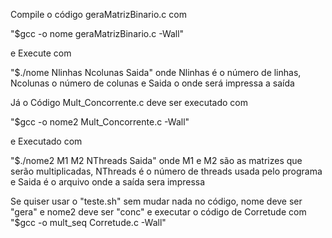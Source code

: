 Compile o código geraMatrizBinario.c com 

"$gcc -o nome geraMatrizBinario.c -Wall"

e Execute com 

"$./nome Nlinhas Ncolunas Saida" onde Nlinhas é o número de linhas, Ncolunas o número de colunas e Saida o onde será impressa a saída

Já o Código Mult_Concorrente.c deve ser executado com

"$gcc -o nome2 Mult_Concorrente.c -Wall"

e Executado com

"$./nome2 M1 M2 NThreads Saida" onde M1 e M2 são as matrizes que serão multiplicadas, NThreads é o número de threads usada pelo programa e Saida é o arquivo onde a saída sera impressa

Se quiser usar o "teste.sh" sem mudar nada no código, nome deve ser "gera" e nome2 deve ser "conc" e executar o código de Corretude com "$gcc -o mult_seq Corretude.c -Wall"
